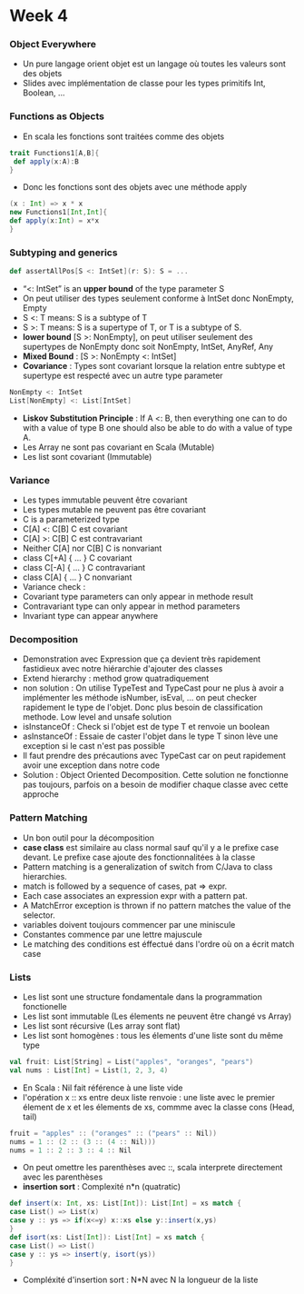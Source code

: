 # Week 4
###
### Object Everywhere

- Un pure langage orient objet est un langage où toutes les valeurs sont des objets
- Slides avec implémentation de classe pour les types primitifs Int, Boolean, ...

### Functions as Objects

- En scala les fonctions sont traitées comme des objets
```scala
trait Functions1[A,B]{
 def apply(x:A):B
}
```
- Donc les fonctions sont des objets avec une méthode apply
```scala
(x : Int) => x * x
new Functions1[Int,Int]{
def apply(x:Int) = x*x
}
```


### Subtyping and generics

```scala
def assertAllPos[S <: IntSet](r: S): S = ...
```
- “<: IntSet” is an **upper bound** of the type parameter S
- On peut utiliser des types seulement conforme à IntSet donc NonEmpty, Empty
- S <: T means: S is a subtype of T
- S >: T means: S is a supertype of T, or T is a subtype of S.
- **lower bound** [S >: NonEmpty], on peut utiliser seulement des supertypes de NonEmpty donc soit
NonEmpty, IntSet, AnyRef, Any
- **Mixed Bound** : [S >: NonEmpty <: IntSet]
- **Covariance** : Types sont covariant lorsque la relation entre subtype et supertype est respecté avec un autre type parameter
```scala
NonEmpty <: IntSet
List[NonEmpty] <: List[IntSet]
```
- **Liskov Substitution Principle** : If A <: B, then everything one can to do with a value of
type B one should also be able to do with a value of type A.
- Les Array ne sont pas covariant en Scala (Mutable)
- Les list sont covariant (Immutable)

### Variance
- Les types immutable peuvent être covariant
- Les types mutable ne peuvent pas être covariant
- C is a parameterized type
- C[A] <: C[B] C est covariant
- C[A] >: C[B] C est contravariant
- Neither C[A] nor C[B] C is nonvariant
- class C[+A] { ... } C covariant
- class C[-A] { ... } C contravariant
- class C[A] { ... } C nonvariant
- Variance check :
- Covariant type parameters can only appear in methode result
- Contravariant type can only appear in method parameters
- Invariant type can appear anywhere

### Decomposition
- Demonstration avec Expression que ça devient très rapidement fastidieux avec notre hiérarchie d'ajouter des classes
- Extend hierarchy : method grow quatradiquement
- non solution : On utilise TypeTest and TypeCast pour ne plus à avoir a implémenter les méthode isNumber, isEval, ... on peut checker rapidement le type de l'objet. Donc plus besoin de classification methode. Low level and unsafe solution
- isInstanceOf : Check si l'objet est de type T et renvoie un boolean
- asInstanceOf : Essaie de caster l'objet dans le type T sinon lève une exception si le cast n'est pas possible
- Il faut prendre des précautions avec TypeCast car on peut rapidement avoir une exception dans notre code
- Solution : Object Oriented Decomposition. Cette solution ne fonctionne pas toujours, parfois on a besoin de modifier chaque classe avec cette approche

### Pattern Matching
- Un bon outil pour la décomposition
- **case class** est similaire au class normal sauf qu'il y a le prefixe case devant. Le prefixe case ajoute des fonctionnalitées à la classe  
- Pattern matching is a generalization of switch from C/Java to class hierarchies.
- match is followed by a sequence of cases, pat => expr.
- Each case associates an expression expr with a pattern pat.
- A MatchError exception is thrown if no pattern matches the value of the selector.
- variables doivent toujours commencer par une miniscule
- Constantes commence par une lettre majuscule
- Le matching des conditions est éffectué dans l'ordre où on a écrit match case

### Lists
- Les list sont une structure fondamentale dans la programmation fonctionelle
- Les list sont immutable (Les élements ne peuvent être changé vs Array)
- Les list sont récursive (Les array sont flat)
- Les list sont homogènes : tous les élements d'une liste sont du même type
```scala
val fruit: List[String] = List("apples", "oranges", "pears")
val nums : List[Int] = List(1, 2, 3, 4)
```
- En Scala : Nil fait référence à une liste vide
- l'opération x :: xs entre deux liste renvoie : une liste avec le premier élement de x  et les élements de xs, commme avec la classe cons (Head, tail)
```scala
fruit = "apples" :: ("oranges" :: ("pears" :: Nil))
nums = 1 :: (2 :: (3 :: (4 :: Nil)))
nums = 1 :: 2 :: 3 :: 4 :: Nil
```
- On peut omettre les parenthèses avec ::, scala interprete directement avec les parenthèses
- **insertion sort** : Complexité n*n (quatratic)
```scala
def insert(x: Int, xs: List[Int]): List[Int] = xs match {
case List() => List(x)
case y :: ys => if(x<=y) x::xs else y::insert(x,ys)
}
def isort(xs: List[Int]): List[Int] = xs match {
case List() => List()
case y :: ys => insert(y, isort(ys))
}
```
- Compléxité d'insertion sort : N*N avec N la longueur de la liste
